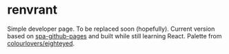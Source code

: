 # renvrant

Simple developer page. To be replaced soon (hopefully). Current version based on [spa-github-pages](https://github.com/rafrex/spa-github-pages) and built while still learning React. Palette from [colourlovers/eighteyed](http://www.colourlovers.com/palette/2093734/Long_Term_Wall).
